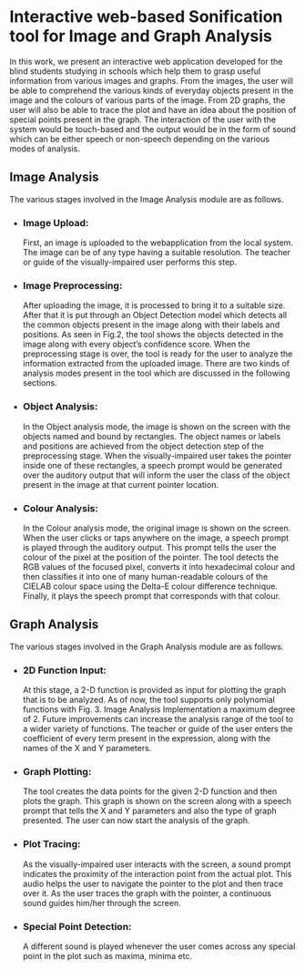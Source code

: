 # Interactive web-based Sonification tool for Image and Graph Analysis

In this work, we present an interactive web application developed for the blind students
studying in schools which help them to grasp useful information from various images and graphs. From the images, the user will
be able to comprehend the various kinds of everyday objects present in the image and the colours of various parts of the
image. From 2D graphs, the user will also be able to trace the plot and have an idea about the position of special points
present in the graph. The interaction of the user with the system would be touch-based and the output would be in the form of
sound which can be either speech or non-speech depending on the various modes of analysis.

## Image Analysis

The various stages involved in the Image Analysis module
are as follows.

- ### Image Upload:

  First, an image is uploaded to the webapplication
  from the local system. The image can be of any
  type having a suitable resolution. The teacher or guide of the
  visually-impaired user performs this step.

- ### Image Preprocessing:

  After uploading the image, it is
  processed to bring it to a suitable size. After that it is put
  through an Object Detection model which detects all the
  common objects present in the image along with their labels
  and positions. As seen in Fig.2, the tool shows the objects
  detected in the image along with every object’s confidence
  score. When the preprocessing stage is over, the tool is ready
  for the user to analyze the information extracted from the
  uploaded image. There are two kinds of analysis modes present
  in the tool which are discussed in the following sections.

- ### Object Analysis:

  In the Object analysis mode, the image
  is shown on the screen with the objects named and bound
  by rectangles. The object names or labels and
  positions are achieved from the object detection step of the
  preprocessing stage. When the visually-impaired user takes
  the pointer inside one of these rectangles, a speech prompt
  would be generated over the auditory output that will inform
  the user the class of the object present in the image at that
  current pointer location.

- ### Colour Analysis:

  In the Colour analysis mode, the
  original image is shown on the screen. When the user clicks or
  taps anywhere on the image, a speech prompt is played through
  the auditory output. This prompt tells the user the colour of
  the pixel at the position of the pointer. The tool detects the
  RGB values of the focused pixel, converts it into hexadecimal
  colour and then classifies it into one of many human-readable
  colours of the CIELAB colour space using the Delta-E colour
  difference technique. Finally, it plays the speech prompt that
  corresponds with that colour.

## Graph Analysis

The various stages involved in the Graph Analysis module
are as follows.

- ### 2D Function Input:

  At this stage, a 2-D function is
  provided as input for plotting the graph that is to be analyzed.
  As of now, the tool supports only polynomial functions with
  Fig. 3. Image Analysis Implementation
  a maximum degree of 2. Future improvements can increase
  the analysis range of the tool to a wider variety of functions.
  The teacher or guide of the user enters the coefficient of every
  term present in the expression, along with the names of the X
  and Y parameters.

- ### Graph Plotting:

  The tool creates the data points for the
  given 2-D function and then plots the graph. This graph is
  shown on the screen along with a speech prompt
  that tells the X and Y parameters and also the type of graph
  presented. The user can now start the analysis of the graph.

- ### Plot Tracing:

  As the visually-impaired user interacts
  with the screen, a sound prompt indicates the proximity of
  the interaction point from the actual plot. This audio helps the
  user to navigate the pointer to the plot and then trace over
  it. As the user traces the graph with the pointer, a continuous
  sound guides him/her through the screen.

- ### Special Point Detection:

  A different sound is played
  whenever the user comes across any special point in the plot
  such as maxima, minima etc.
